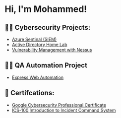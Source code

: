 <h1>Hi, I'm Mohammed! <br/>

<h2>👨‍💻 Cybersecurity Projects:</h2>

  - [Azure Sentinal (SIEM)](https://github.com/sifatmohossain/AzureSentinel-SIEM-)
  - [Active Directory Home Lab](https://github.com/sifatmohossain/ActiveDirectoryLab)
  - [Vulnerability Management with Nessus](https://github.com/sifatmohossain/-VulnerabilityManagement)
  
<h2>👨‍💻 QA Automation Project</h2>

  - [Express Web Automation](https://github.com/sifatmohossain/QAExpressAutomation/tree/main)

<h2>📝 Certifcations:</h2>

 - [Google Cybersecurity Professional Certificate](https://www.coursera.org/account/accomplishments/specialization/A5TLQB36YSKF)
 - [ICS-100,Introduction to Incident Command System](https://i.imgur.com/X6BF47y.png)

